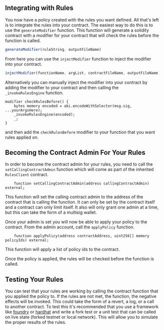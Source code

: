 ## Integrating with Rules

You now have a policy created with the rules you want defined. All that's left is to integrate the rules into your contract. The easiest way to do this is to use the `generateModifier` function. This function will generate a solidity contract with a modifier for your contract that will check the rules before the function is called.

```typescript
generateModifier(ruleString, outputFileName)
```

From here you can use the `injectModifier` function to inject the modifier into your contract.

```typescript
injectModifier(functionName, argList, contractFileName, outputFileName)
```

Alternatively you can manually inject the modifier into your contract by adding the modifier to your contract and then calling the `_invokeRulesEngine` function.

```solidity
modifier checkRulesBefore() {
    bytes memory encoded = abi.encodeWithSelector(msg.sig, ...yourArgsHere);
    _invokeRulesEngine(encoded);
    _;
}
```

and then add the `checkRulesBefore` modifier to your function that you want rules applied on.

## Becoming the Contract Admin For Your Rules

In order to become the contract admin for your rules, you need to call the `setCallingContractAdmin` function which will come as part of the inherited `RulesClient` contract. 

```solidity
    function setCallingContractAdmin(address callingContractAdmin) external;
```

This function will set the calling contract admin to the address of the contract that is calling the function. It can only be set by the contract itself and a contract can only limit itself. It also will only grant one admin at a time, but this can take the form of a multisig wallet. 

Once your admin is set you will now be able to apply your policy to the contract. From the admin account, call the `applyPolicy` function.

```solidity
    function applyPolicy(address contractAddress, uint256[] memory policyIds) external;
```

This function will apply a list of policy ids to the contract.

Once the policy is applied, the rules will be checked before the function is called.

## Testing Your Rules

You can test that your rules are working by calling the contract function that you applied the policy to. If the rules are not met, the function, the negative effects will be invoked. This could take the form of a revert, a log, or a call to another contract. To test this it's recommended that you use a framework like [foundry](https://book.getfoundry.sh/index.html) or [hardhat](https://hardhat.org/hardhat-runner/docs/getting-started) and write a fork test or a unit test that can be called on live state (forked testnet or local network). This will allow you to simulate the proper results of the rules.